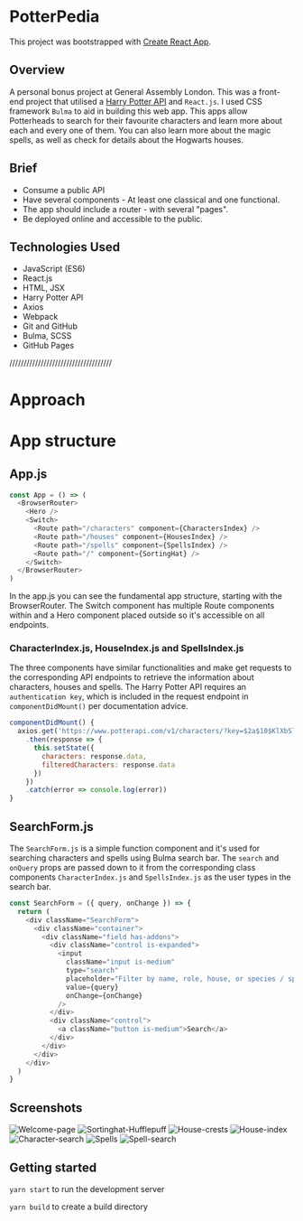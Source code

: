 # PotterPedia


This project was bootstrapped with [Create React App](https://github.com/facebook/create-react-app).

## Overview
A personal bonus project at General Assembly London.
This was a front-end project that utilised a [Harry Potter API](https://www.potterapi.com/) and `React.js`. I used CSS framework `Bulma` to aid in building this web app. This apps allow Potterheads to search for their favourite characters and learn more about each and every one of them. You can also learn more about the magic spells, as well as check for details about the Hogwarts houses. 

## Brief
- Consume a public API 
- Have several components - At least one classical and one functional.
- The app should include a router - with several "pages".
- Be deployed online and accessible to the public.

## Technologies Used
- JavaScript (ES6)
- React.js
- HTML, JSX
- Harry Potter API
- Axios
- Webpack
- Git and GitHub
- Bulma, SCSS
- GitHub Pages

////////////////////////////////////
# Approach


# App structure
## App.js 
```js
const App = () => (
  <BrowserRouter>
    <Hero />
    <Switch>
      <Route path="/characters" component={CharactersIndex} />
      <Route path="/houses" component={HousesIndex} />
      <Route path="/spells" component={SpellsIndex} />
      <Route path="/" component={SortingHat} />
    </Switch>
  </BrowserRouter>
)
```
In the app.js you can see the fundamental app structure, starting with the BrowserRouter. The Switch component has multiple Route components within and a Hero component placed outside so it's accessible on all endpoints. 

### CharacterIndex.js, HouseIndex.js and SpellsIndex.js

The three components have similar functionalities and make get requests to the corresponding API endpoints to retrieve the information about characters, houses and spells. The Harry Potter API requires an `authentication key`, which is included in the request endpoint in `componentDidMount()` per documentation advice. 

```js
componentDidMount() {
  axios.get('https://www.potterapi.com/v1/characters/?key=$2a$10$KlXbSlQJ6SoRxqxZoBgA1OEZqZ.OleSixEvf5uDMYgxO9ydsmjehm')
    .then(response => {
      this.setState({
        characters: response.data,
        filteredCharacters: response.data
      })
    })
    .catch(error => console.log(error))
}
```
## SearchForm.js
The `SearchForm.js` is a simple function component and it's used for searching characters and spells using Bulma search bar. The `search` and `onQuery` props are passed down to it from the corresponding class components `CharacterIndex.js` and `SpellsIndex.js` as the user types in the search bar. 

```js
const SearchForm = ({ query, onChange }) => {
  return (
    <div className="SearchForm">
      <div className="container">
        <div className="field has-addons">
          <div className="control is-expanded">
            <input
              className="input is-medium"
              type="search"
              placeholder="Filter by name, role, house, or species / spell name"
              value={query}
              onChange={onChange}
            />
          </div>
          <div className="control">
            <a className="button is-medium">Search</a>
          </div>
        </div>
      </div>
    </div>
  )
}
```

## Screenshots
![Welcome-page](src/images/welcome-page.png)
![Sortinghat-Hufflepuff](src/images/sortinghat-hufflepuff.png)
![House-crests](src/images/house-crests.png)
![House-index](src/images/housesindex.png)
![Character-search](src/images/character-search.png)
![Spells](src/images/spellsindex.png)
![Spell-search](src/images/spell-search.png)

## Getting started

`yarn start` to run the development server

`yarn build` to create a build directory


